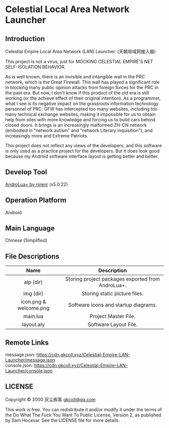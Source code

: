 # Celestial Local Area Network Launcher

## Introduction

Celestial Empire Local Area Network (LAN) Launcher. (天朝局域网接入器)

This project is not a virus, just for MOCKING CELESTIAL EMPIRE'S NET SELF-ISOLATION BEHAVIOR.

As is well known, there is an invisible and intangible wall in the PRC network, which is the Great Firewall. This wall has played a significant role in blocking many public opinion attacks from foreign forces for the PRC in the past era. But now, I don't know if this product of the old era is still working (or the achieve effect of their original intention). As a programmer, what I see is its negative impact on the grassroots information technology personnel of PRC. GFW has intercepted too many websites, including too many technical exchange websites, making it impossible for us to obtain help from sites with more knowledge and forcing us to build cars behind closed doors. It brings is an increasingly malformed ZH-CN network (embodied in "network autism" and "network Literary inquisition"), and increasingly more and Extreme Patriots.

This project does not reflect any views of the developers, and this software is only used as a practice project for the developers. But it does look good because my Android software interface layout is getting better and better.

## Develop Tool

[AndroLua+ by nirenr](https://github.com/nirenr/AndroLua_pro) (v5.0.22)

## Operation Platform

Android

## Main Language

Chinese (Simplified)

## File Descriptions

|          Name          |                         Description                          |
| :--------------------: | :----------------------------------------------------------: |
|       alp (dir)        |      Storing project packages exported from AndroLua+.       |
|       img (dir)        |                Storing static picture files.                 |
| icon.png & welcome.png |             Software icons and startup diagrams.             |
|        main.lua        |                     Project Master File.                     |
|       layout.aly       |                    Software Layout File.                     |

## Remote Links

message.json: https://cdn.gkcoll.xyz/Celestial-Empire-LAN-Launcher/message.json  
console.json: https://cdn.gkcoll.xyz/Celestial-Empire-LAN-Launcher/console.json

## LICENSE

Copyright © 2000 灰尘疾客 gkcoll@qq.com

This work is free. You can redistribute it and/or modify it under the terms of the Do What The Fuck You Want To Public License, Version 2, as published by Sam Hocevar. See the LICENSE file for more details.
